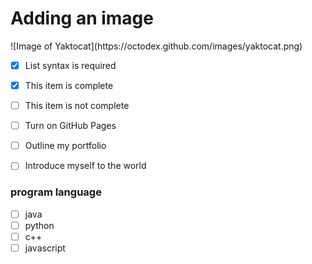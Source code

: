 <h1>Adding an image</h1>
![Image of Yaktocat](https://octodex.github.com/images/yaktocat.png)

- [x] List syntax is required
- [x] This item is complete
- [ ] This item is not complete

- [ ] Turn on GitHub Pages
- [ ] Outline my portfolio
- [ ] Introduce myself to the world


### program language
- [ ] java
- [ ] python
- [ ] c++
- [ ] javascript
